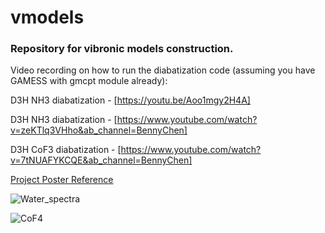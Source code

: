 # vmodels

### Repository for vibronic models construction.

Video recording on how to run the diabatization code (assuming you have GAMESS with gmcpt module already): 

D3H NH3 diabatization - [https://youtu.be/Aoo1mgy2H4A]

D3H NH3 diabatization - [https://www.youtube.com/watch?v=zeKTlq3VHho&ab_channel=BennyChen]

D3H CoF3 diabatization - [https://www.youtube.com/watch?v=7tNUAFYKCQE&ab_channel=BennyChen]

[Project Poster Reference](https://github.com/bjb2chen/vmodels/files/10171706/SCP2022_bjc_20685630_White.pdf)

![Water_spectra](https://github.com/bjb2chen/vmodels/assets/51763900/e1223346-b899-455e-ad1f-97dd8d09de17)


![CoF4](https://github.com/bjb2chen/vmodels/assets/51763900/eb5d7752-d0d4-4151-9af5-d399e079bf3a)
